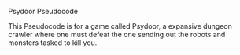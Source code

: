 Psydoor Pseudocode



This Pseudocode is for a game called Psydoor, a expansive dungeon crawler where one must defeat the one sending out the robots and monsters tasked to kill you.
